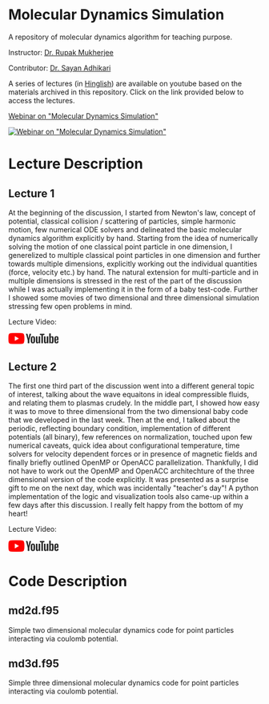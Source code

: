 Molecular Dynamics Simulation
==============================
A repository of molecular dynamics algorithm for teaching purpose.

Instructor: [Dr. Rupak Mukherjee](https://github.com/RupakMukherjee)

Contributor: [Dr. Sayan Adhikari](https://github.com/sayanadhikari)

A series of lectures (in [Hinglish](https://en.wikipedia.org/wiki/Hinglish)) are available on youtube based on the materials archived in this repository. Click on the link provided below to access the lectures.


[Webinar on "Molecular Dynamics Simulation"](https://www.youtube.com/playlist?list=PLbX_ZyxeXxSJWJw99-baWL3Xk5qoHKfGM)

[![Webinar on "Molecular Dynamics Simulation"](http://img.youtube.com/vi/vdv5kXVna0I/0.jpg)](https://www.youtube.com/embed/videoseries?list=PLbX_ZyxeXxSJWJw99-baWL3Xk5qoHKfGM)

# Lecture Description

## Lecture 1
At the beginning of the discussion, I started from Newton's law, concept of potential, classical collision / scattering of particles, simple harmonic motion, few numerical ODE solvers and delineated the basic molecular dynamics algorithm explicitly by hand. Starting from the idea of numerically solving the motion of one classical point particle in one dimension, I generelized to multiple classical point particles in one dimension and further towards multiple dimensions, explicitly working out the individual quantities (force, velocity etc.) by hand. The natural extension for multi-particle and in multiple dimensions is stressed in the rest of the part of the discussion while I was actually implementing it in the form of a baby test-code. Further I showed some movies of two dimensional and three dimensional simulation stressing few open problems in mind.

Lecture Video:

[<img src="yt_logo_rgb_light.png" width="100">](https://youtu.be/0G_V55hDbfU)

## Lecture 2
The first one third part of the discussion went into a different general topic of interest, talking about the wave equaitons in ideal compressible fluids, and relating them to plasmas crudely. In the middle part, I showed how easy it was to move to three dimensional from the two dimensional baby code that we developed in the last week. Then at the end, I talked about the periodic, reflecting boundary condition, implementation of different potentials (all binary), few references on normalization, touched upon few numerical caveats, quick idea about configurational temperature, time solvers for velocity dependent forces or in presence of magnetic fields and finally briefly outlined OpenMP or OpenACC parallelization. Thankfully, I did not have to work out the OpenMP and OpenACC architechture of the three dimensional version of the code explicitly. It was presented as a surprise gift to me on the next day, which was incidentally "teacher's day"! A python implementation of the logic and visualization tools also came-up within a few days after this discussion. I really felt happy from the bottom of my heart! 

Lecture Video:

[<img src="yt_logo_rgb_light.png" width="100">](https://youtu.be/gghzMaa8pRA)

# Code Description

## md2d.f95
Simple two dimensional molecular dynamics code for point particles interacting via coulomb potential.

## md3d.f95
Simple three dimensional molecular dynamics code for point particles interacting via coulomb potential.
